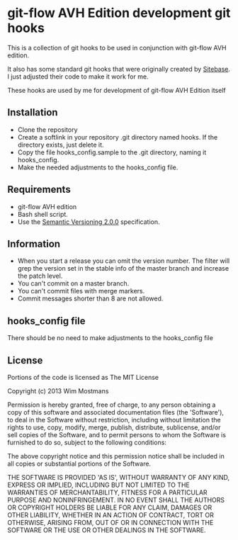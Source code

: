 # git-flow AVH Edition development git hooks

This is a collection of git hooks to be used in conjunction with git-flow AVH 
edition.

It also has some standard git hooks that were originally created by [Sitebase](https://github.com/Sitebase/git-hooks).
I just adjusted their code to make it work for me.

These hooks are used by me for development of git-flow AVH Edition itself
 
## Installation
* Clone the repository
* Create a softlink in your repository .git directory named hooks. If the 
  directory exists, just delete it.
* Copy the file hooks_config.sample to the .git directory, naming it hooks_config.
* Make the needed adjustments to the hooks_config file.

## Requirements
* git-flow AVH edition
* Bash shell script.
* Use the [Semantic Versioning 2.0.0](http://semver.org/) specification.

## Information

* When you start a release you can omit the version number. The filter will grep 
  the version set in the stable info of the master branch and increase the patch level.
* You can't commit on a master branch.
* You can't commit files with merge markers.
* Commit messages shorter than 8 are not allowed.
  
## hooks_config file
There should be no need to make adjustments to the hooks_config file
  
## License
Portions of the code is licensed as The MIT License

Copyright (c) 2013 Wim Mostmans

Permission is hereby granted, free of charge, to any person obtaining a copy of this software and associated documentation files (the 'Software'), to deal in the Software without restriction, including without limitation the rights to use, copy, modify, merge, publish, distribute, sublicense, and/or sell copies of the Software, and to permit persons to whom the Software is furnished to do so, subject to the following conditions:

The above copyright notice and this permission notice shall be included in all copies or substantial portions of the Software.

THE SOFTWARE IS PROVIDED 'AS IS', WITHOUT WARRANTY OF ANY KIND, EXPRESS OR IMPLIED, INCLUDING BUT NOT LIMITED TO THE WARRANTIES OF MERCHANTABILITY, FITNESS FOR A PARTICULAR PURPOSE AND NONINFRINGEMENT. IN NO EVENT SHALL THE AUTHORS OR COPYRIGHT HOLDERS BE LIABLE FOR ANY CLAIM, DAMAGES OR OTHER LIABILITY, WHETHER IN AN ACTION OF CONTRACT, TORT OR OTHERWISE, ARISING FROM, OUT OF OR IN CONNECTION WITH THE SOFTWARE OR THE USE OR OTHER DEALINGS IN THE SOFTWARE.

